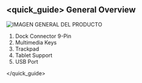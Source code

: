 ## <quick_guide> General Overview


![IMAGEN GENERAL DEL PRODUCTO](http://static.energysistem.com/images/manuals/42180/543bb8a776570.jpg)

1. Dock Connector 9-Pin
2. Multimedia Keys
3. Trackpad
4. Tablet Support
5. USB Port

</quick_guide>
